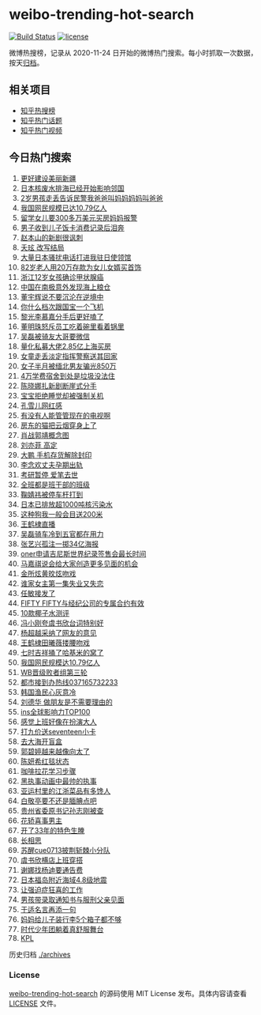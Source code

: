 # weibo-trending-hot-search

[![Build Status](https://github.com/justjavac/weibo-trending-hot-search/workflows/ci/badge.svg?branch=master)](https://github.com/justjavac/weibo-trending-hot-search/actions)
[![license](https://img.shields.io/github/license/justjavac/weibo-trending-hot-search)](https://github.com/justjavac/weibo-trending-hot-search/blob/master/LICENSE)

微博热搜榜，记录从 2020-11-24 日开始的微博热门搜索。每小时抓取一次数据，按天[归档](./archives)。

## 相关项目

- [知乎热搜榜](https://github.com/justjavac/zhihu-trending-top-search)
- [知乎热门话题](https://github.com/justjavac/zhihu-trending-hot-questions)
- [知乎热门视频](https://github.com/justjavac/zhihu-trending-hot-video)

## 今日热门搜索

<!-- BEGIN -->
<!-- 最后更新时间 Tue Aug 29 2023 07:06:44 GMT+0800 (China Standard Time) -->

1. [更好建设美丽新疆](https://s.weibo.com//weibo?q=%23%E6%9B%B4%E5%A5%BD%E5%BB%BA%E8%AE%BE%E7%BE%8E%E4%B8%BD%E6%96%B0%E7%96%86%23&Refer=new_time)
1. [日本核废水排海已经开始影响邻国](https://s.weibo.com//weibo?q=%23%E6%97%A5%E6%9C%AC%E6%A0%B8%E5%BA%9F%E6%B0%B4%E6%8E%92%E6%B5%B7%E5%B7%B2%E7%BB%8F%E5%BC%80%E5%A7%8B%E5%BD%B1%E5%93%8D%E9%82%BB%E5%9B%BD%23&t=31&band_rank=21&Refer=top)
1. [2岁男孩走丢告诉民警我爸爸叫妈妈妈妈叫爸爸](https://s.weibo.com//weibo?q=%232%E5%B2%81%E7%94%B7%E5%AD%A9%E8%B5%B0%E4%B8%A2%E5%91%8A%E8%AF%89%E6%B0%91%E8%AD%A6%E6%88%91%E7%88%B8%E7%88%B8%E5%8F%AB%E5%A6%88%E5%A6%88%E5%A6%88%E5%A6%88%E5%8F%AB%E7%88%B8%E7%88%B8%23&t=31&band_rank=6&Refer=top)
1. [我国网民规模已达10.79亿人](https://s.weibo.com//weibo?q=%23%E6%88%91%E5%9B%BD%E7%BD%91%E6%B0%91%E8%A7%84%E6%A8%A1%E5%B7%B2%E8%BE%BE10.79%E4%BA%BF%E4%BA%BA%23&t=31&band_rank=3&Refer=top)
1. [留学女儿要300多万美元买房妈妈报警](https://s.weibo.com//weibo?q=%23%E7%95%99%E5%AD%A6%E5%A5%B3%E5%84%BF%E8%A6%81300%E5%A4%9A%E4%B8%87%E7%BE%8E%E5%85%83%E4%B9%B0%E6%88%BF%E5%A6%88%E5%A6%88%E6%8A%A5%E8%AD%A6%23&t=31&band_rank=1&Refer=top)
1. [男子收到儿子饭卡消费记录后泪奔](https://s.weibo.com//weibo?q=%23%E7%94%B7%E5%AD%90%E6%94%B6%E5%88%B0%E5%84%BF%E5%AD%90%E9%A5%AD%E5%8D%A1%E6%B6%88%E8%B4%B9%E8%AE%B0%E5%BD%95%E5%90%8E%E6%B3%AA%E5%A5%94%23&t=31&band_rank=14&Refer=top)
1. [赵本山的新剧很讽刺](https://s.weibo.com//weibo?q=%23%E8%B5%B5%E6%9C%AC%E5%B1%B1%E7%9A%84%E6%96%B0%E5%89%A7%E5%BE%88%E8%AE%BD%E5%88%BA%23&t=31&band_rank=18&Refer=top)
1. [夭玹 改写结局](https://s.weibo.com//weibo?q=%E5%A4%AD%E7%8E%B9%20%E6%94%B9%E5%86%99%E7%BB%93%E5%B1%80&t=31&band_rank=2&Refer=top)
1. [大量日本骚扰电话打进我驻日使领馆](https://s.weibo.com//weibo?q=%23%E5%A4%A7%E9%87%8F%E6%97%A5%E6%9C%AC%E9%AA%9A%E6%89%B0%E7%94%B5%E8%AF%9D%E6%89%93%E8%BF%9B%E6%88%91%E9%A9%BB%E6%97%A5%E4%BD%BF%E9%A2%86%E9%A6%86%23&t=31&band_rank=4&Refer=top)
1. [82岁老人用20万存款为女儿女婿买首饰](https://s.weibo.com//weibo?q=%2382%E5%B2%81%E8%80%81%E4%BA%BA%E7%94%A820%E4%B8%87%E5%AD%98%E6%AC%BE%E4%B8%BA%E5%A5%B3%E5%84%BF%E5%A5%B3%E5%A9%BF%E4%B9%B0%E9%A6%96%E9%A5%B0%23&t=31&band_rank=10&Refer=top)
1. [浙江12岁女孩确诊甲状腺癌](https://s.weibo.com//weibo?q=%23%E6%B5%99%E6%B1%9F12%E5%B2%81%E5%A5%B3%E5%AD%A9%E7%A1%AE%E8%AF%8A%E7%94%B2%E7%8A%B6%E8%85%BA%E7%99%8C%23&t=31&band_rank=17&Refer=top)
1. [中国在南极意外发现海上粮仓](https://s.weibo.com//weibo?q=%23%E4%B8%AD%E5%9B%BD%E5%9C%A8%E5%8D%97%E6%9E%81%E6%84%8F%E5%A4%96%E5%8F%91%E7%8E%B0%E6%B5%B7%E4%B8%8A%E7%B2%AE%E4%BB%93%23&t=31&band_rank=16&Refer=top)
1. [董宇辉说不要沉沦在逆境中](https://s.weibo.com//weibo?q=%E8%91%A3%E5%AE%87%E8%BE%89%E8%AF%B4%E4%B8%8D%E8%A6%81%E6%B2%89%E6%B2%A6%E5%9C%A8%E9%80%86%E5%A2%83%E4%B8%AD&t=31&band_rank=49&Refer=top)
1. [你什么档次跟国宝一个飞机](https://s.weibo.com//weibo?q=%23%E4%BD%A0%E4%BB%80%E4%B9%88%E6%A1%A3%E6%AC%A1%E8%B7%9F%E5%9B%BD%E5%AE%9D%E4%B8%80%E4%B8%AA%E9%A3%9E%E6%9C%BA%23&t=31&band_rank=7&Refer=top)
1. [黎光李慕嘉分手后更好嗑了](https://s.weibo.com//weibo?q=%23%E9%BB%8E%E5%85%89%E6%9D%8E%E6%85%95%E5%98%89%E5%88%86%E6%89%8B%E5%90%8E%E6%9B%B4%E5%A5%BD%E5%97%91%E4%BA%86%23&t=31&band_rank=12&Refer=top)
1. [董明珠怒斥员工吃着碗里看着锅里](https://s.weibo.com//weibo?q=%23%E8%91%A3%E6%98%8E%E7%8F%A0%E6%80%92%E6%96%A5%E5%91%98%E5%B7%A5%E5%90%83%E7%9D%80%E7%A2%97%E9%87%8C%E7%9C%8B%E7%9D%80%E9%94%85%E9%87%8C%23&t=31&band_rank=36&Refer=top)
1. [吴磊被骑友大哥要微信](https://s.weibo.com//weibo?q=%23%E5%90%B4%E7%A3%8A%E8%A2%AB%E9%AA%91%E5%8F%8B%E5%A4%A7%E5%93%A5%E8%A6%81%E5%BE%AE%E4%BF%A1%23&t=31&band_rank=11&Refer=top)
1. [量化私募大佬2.85亿上海买房](https://s.weibo.com//weibo?q=%23%E9%87%8F%E5%8C%96%E7%A7%81%E5%8B%9F%E5%A4%A7%E4%BD%AC2.85%E4%BA%BF%E4%B8%8A%E6%B5%B7%E4%B9%B0%E6%88%BF%23&t=31&band_rank=32&Refer=top)
1. [女童走丢淡定指挥警察送其回家](https://s.weibo.com//weibo?q=%23%E5%A5%B3%E7%AB%A5%E8%B5%B0%E4%B8%A2%E6%B7%A1%E5%AE%9A%E6%8C%87%E6%8C%A5%E8%AD%A6%E5%AF%9F%E9%80%81%E5%85%B6%E5%9B%9E%E5%AE%B6%23&t=31&band_rank=42&Refer=top)
1. [女子半月被缅北男友骗光850万](https://s.weibo.com//weibo?q=%23%E5%A5%B3%E5%AD%90%E5%8D%8A%E6%9C%88%E8%A2%AB%E7%BC%85%E5%8C%97%E7%94%B7%E5%8F%8B%E9%AA%97%E5%85%89850%E4%B8%87%23&t=31&band_rank=35&Refer=top)
1. [4万学费宿舍到处是垃圾没法住](https://s.weibo.com//weibo?q=%234%E4%B8%87%E5%AD%A6%E8%B4%B9%E5%AE%BF%E8%88%8D%E5%88%B0%E5%A4%84%E6%98%AF%E5%9E%83%E5%9C%BE%E6%B2%A1%E6%B3%95%E4%BD%8F%23&t=31&band_rank=38&Refer=top)
1. [陈晓娜扎新剧断崖式分手](https://s.weibo.com//weibo?q=%23%E9%99%88%E6%99%93%E5%A8%9C%E6%89%8E%E6%96%B0%E5%89%A7%E6%96%AD%E5%B4%96%E5%BC%8F%E5%88%86%E6%89%8B%23&t=31&band_rank=21&Refer=top)
1. [宝宝拒绝睡觉却被强制关机](https://s.weibo.com//weibo?q=%E5%AE%9D%E5%AE%9D%E6%8B%92%E7%BB%9D%E7%9D%A1%E8%A7%89%E5%8D%B4%E8%A2%AB%E5%BC%BA%E5%88%B6%E5%85%B3%E6%9C%BA&t=31&band_rank=28&Refer=top)
1. [孔雪儿网红感](https://s.weibo.com//weibo?q=%23%E5%AD%94%E9%9B%AA%E5%84%BF%E7%BD%91%E7%BA%A2%E6%84%9F%23&t=31&band_rank=22&Refer=top)
1. [有没有人能管管现在的电视啊](https://s.weibo.com//weibo?q=%E6%9C%89%E6%B2%A1%E6%9C%89%E4%BA%BA%E8%83%BD%E7%AE%A1%E7%AE%A1%E7%8E%B0%E5%9C%A8%E7%9A%84%E7%94%B5%E8%A7%86%E5%95%8A&t=31&band_rank=36&Refer=top)
1. [房东的猫把云烟穿身上了](https://s.weibo.com//weibo?q=%23%E6%88%BF%E4%B8%9C%E7%9A%84%E7%8C%AB%E6%8A%8A%E4%BA%91%E7%83%9F%E7%A9%BF%E8%BA%AB%E4%B8%8A%E4%BA%86%23&t=31&band_rank=29&Refer=top)
1. [肖战郭靖概念图](https://s.weibo.com//weibo?q=%23%E8%82%96%E6%88%98%E9%83%AD%E9%9D%96%E6%A6%82%E5%BF%B5%E5%9B%BE%23&t=31&band_rank=12&Refer=top)
1. [刘亦菲 高定](https://s.weibo.com//weibo?q=%E5%88%98%E4%BA%A6%E8%8F%B2%20%E9%AB%98%E5%AE%9A&t=31&band_rank=5&Refer=top)
1. [大鹏 手机存货解除封印](https://s.weibo.com//weibo?q=%E5%A4%A7%E9%B9%8F%20%E6%89%8B%E6%9C%BA%E5%AD%98%E8%B4%A7%E8%A7%A3%E9%99%A4%E5%B0%81%E5%8D%B0&t=31&band_rank=33&Refer=top)
1. [李念欢丈夫孕期出轨](https://s.weibo.com//weibo?q=%23%E6%9D%8E%E5%BF%B5%E6%AC%A2%E4%B8%88%E5%A4%AB%E5%AD%95%E6%9C%9F%E5%87%BA%E8%BD%A8%23&t=31&band_rank=41&Refer=top)
1. [考研暂停 爱笔去世](https://s.weibo.com//weibo?q=%E8%80%83%E7%A0%94%E6%9A%82%E5%81%9C%20%E7%88%B1%E7%AC%94%E5%8E%BB%E4%B8%96&t=31&band_rank=24&Refer=top)
1. [全班都是班干部的班级](https://s.weibo.com//weibo?q=%E5%85%A8%E7%8F%AD%E9%83%BD%E6%98%AF%E7%8F%AD%E5%B9%B2%E9%83%A8%E7%9A%84%E7%8F%AD%E7%BA%A7&t=31&band_rank=31&Refer=top)
1. [鞠婧祎被停车杆打到](https://s.weibo.com//weibo?q=%23%E9%9E%A0%E5%A9%A7%E7%A5%8E%E8%A2%AB%E5%81%9C%E8%BD%A6%E6%9D%86%E6%89%93%E5%88%B0%23&t=31&band_rank=8&Refer=top)
1. [日本已排放超1000吨核污染水](https://s.weibo.com//weibo?q=%23%E6%97%A5%E6%9C%AC%E5%B7%B2%E6%8E%92%E6%94%BE%E8%B6%851000%E5%90%A8%E6%A0%B8%E6%B1%A1%E6%9F%93%E6%B0%B4%23&t=31&band_rank=13&Refer=top)
1. [这种狗我一般会目送200米](https://s.weibo.com//weibo?q=%E8%BF%99%E7%A7%8D%E7%8B%97%E6%88%91%E4%B8%80%E8%88%AC%E4%BC%9A%E7%9B%AE%E9%80%81200%E7%B1%B3&t=31&band_rank=33&Refer=top)
1. [王鹤棣直播](https://s.weibo.com//weibo?q=%E7%8E%8B%E9%B9%A4%E6%A3%A3%E7%9B%B4%E6%92%AD&t=31&band_rank=34&Refer=top)
1. [吴磊骑车冷到五官都在用力](https://s.weibo.com//weibo?q=%23%E5%90%B4%E7%A3%8A%E9%AA%91%E8%BD%A6%E5%86%B7%E5%88%B0%E4%BA%94%E5%AE%98%E9%83%BD%E5%9C%A8%E7%94%A8%E5%8A%9B%23&t=31&band_rank=43&Refer=top)
1. [张艺兴孤注一掷34亿海报](https://s.weibo.com//weibo?q=%23%E5%BC%A0%E8%89%BA%E5%85%B4%E5%AD%A4%E6%B3%A8%E4%B8%80%E6%8E%B734%E4%BA%BF%E6%B5%B7%E6%8A%A5%23&t=31&band_rank=27&Refer=top)
1. [oner申请吉尼斯世界纪录签售会最长时间](https://s.weibo.com//weibo?q=%23oner%E7%94%B3%E8%AF%B7%E5%90%89%E5%B0%BC%E6%96%AF%E4%B8%96%E7%95%8C%E7%BA%AA%E5%BD%95%E7%AD%BE%E5%94%AE%E4%BC%9A%E6%9C%80%E9%95%BF%E6%97%B6%E9%97%B4%23&t=31&band_rank=25&Refer=top)
1. [马嘉祺说会给大家创造更多见面的机会](https://s.weibo.com//weibo?q=%E9%A9%AC%E5%98%89%E7%A5%BA%E8%AF%B4%E4%BC%9A%E7%BB%99%E5%A4%A7%E5%AE%B6%E5%88%9B%E9%80%A0%E6%9B%B4%E5%A4%9A%E8%A7%81%E9%9D%A2%E7%9A%84%E6%9C%BA%E4%BC%9A&t=31&band_rank=10&Refer=top)
1. [金所炫黄旼炫吻戏](https://s.weibo.com//weibo?q=%23%E9%87%91%E6%89%80%E7%82%AB%E9%BB%84%E6%97%BC%E7%82%AB%E5%90%BB%E6%88%8F%23&t=31&band_rank=9&Refer=top)
1. [谁家女主第一集失业又失恋](https://s.weibo.com//weibo?q=%23%E8%B0%81%E5%AE%B6%E5%A5%B3%E4%B8%BB%E7%AC%AC%E4%B8%80%E9%9B%86%E5%A4%B1%E4%B8%9A%E5%8F%88%E5%A4%B1%E6%81%8B%23&t=31&band_rank=26&Refer=top)
1. [任敏接发了](https://s.weibo.com//weibo?q=%23%E4%BB%BB%E6%95%8F%E6%8E%A5%E5%8F%91%E4%BA%86%23&t=31&band_rank=23&Refer=top)
1. [FIFTY FIFTY与经纪公司的专属合约有效](https://s.weibo.com//weibo?q=FIFTY%20FIFTY%E4%B8%8E%E7%BB%8F%E7%BA%AA%E5%85%AC%E5%8F%B8%E7%9A%84%E4%B8%93%E5%B1%9E%E5%90%88%E7%BA%A6%E6%9C%89%E6%95%88&t=31&band_rank=32&Refer=top)
1. [10款椰子水测评](https://s.weibo.com//weibo?q=10%E6%AC%BE%E6%A4%B0%E5%AD%90%E6%B0%B4%E6%B5%8B%E8%AF%84&t=31&band_rank=50&Refer=top)
1. [冯小刚夸虞书欣台词特别好](https://s.weibo.com//weibo?q=%23%E5%86%AF%E5%B0%8F%E5%88%9A%E5%A4%B8%E8%99%9E%E4%B9%A6%E6%AC%A3%E5%8F%B0%E8%AF%8D%E7%89%B9%E5%88%AB%E5%A5%BD%23&t=31&band_rank=47&Refer=top)
1. [杨超越采纳了网友的意见](https://s.weibo.com//weibo?q=%23%E6%9D%A8%E8%B6%85%E8%B6%8A%E9%87%87%E7%BA%B3%E4%BA%86%E7%BD%91%E5%8F%8B%E7%9A%84%E6%84%8F%E8%A7%81%23&t=31&band_rank=22&Refer=top)
1. [王鹤棣田曦薇搂腰吻戏](https://s.weibo.com//weibo?q=%23%E7%8E%8B%E9%B9%A4%E6%A3%A3%E7%94%B0%E6%9B%A6%E8%96%87%E6%90%82%E8%85%B0%E5%90%BB%E6%88%8F%23&t=31&band_rank=31&Refer=top)
1. [七时吉祥捅了哈基米的窝了](https://s.weibo.com//weibo?q=%23%E4%B8%83%E6%97%B6%E5%90%89%E7%A5%A5%E6%8D%85%E4%BA%86%E5%93%88%E5%9F%BA%E7%B1%B3%E7%9A%84%E7%AA%9D%E4%BA%86%23&t=31&band_rank=48&Refer=top)
1. [我国网民规模达10.79亿人](https://s.weibo.com//weibo?q=%23%E6%88%91%E5%9B%BD%E7%BD%91%E6%B0%91%E8%A7%84%E6%A8%A1%E8%BE%BE10.79%E4%BA%BF%E4%BA%BA%23&t=31&band_rank=45&Refer=top)
1. [WB晋级败者组第三轮](https://s.weibo.com//weibo?q=%23WB%E6%99%8B%E7%BA%A7%E8%B4%A5%E8%80%85%E7%BB%84%E7%AC%AC%E4%B8%89%E8%BD%AE%23&t=31&band_rank=49&Refer=top)
1. [都市接到办热线037165732233](https://s.weibo.com//weibo?q=%23%E9%83%BD%E5%B8%82%E6%8E%A5%E5%88%B0%E5%8A%9E%E7%83%AD%E7%BA%BF037165732233%23&t=31&band_rank=46&Refer=top)
1. [韩国渔民心灰意冷](https://s.weibo.com//weibo?q=%23%E9%9F%A9%E5%9B%BD%E6%B8%94%E6%B0%91%E5%BF%83%E7%81%B0%E6%84%8F%E5%86%B7%23&t=31&band_rank=50&Refer=top)
1. [刘德华 做朋友是不需要理由的](https://s.weibo.com//weibo?q=%E5%88%98%E5%BE%B7%E5%8D%8E%20%E5%81%9A%E6%9C%8B%E5%8F%8B%E6%98%AF%E4%B8%8D%E9%9C%80%E8%A6%81%E7%90%86%E7%94%B1%E7%9A%84&t=31&band_rank=41&Refer=top)
1. [ins全球影响力TOP100](https://s.weibo.com//weibo?q=ins%E5%85%A8%E7%90%83%E5%BD%B1%E5%93%8D%E5%8A%9BTOP100&t=31&band_rank=34&Refer=top)
1. [感觉上班好像在扮演大人](https://s.weibo.com//weibo?q=%E6%84%9F%E8%A7%89%E4%B8%8A%E7%8F%AD%E5%A5%BD%E5%83%8F%E5%9C%A8%E6%89%AE%E6%BC%94%E5%A4%A7%E4%BA%BA&t=31&band_rank=48&Refer=top)
1. [打九价送seventeen小卡](https://s.weibo.com//weibo?q=%E6%89%93%E4%B9%9D%E4%BB%B7%E9%80%81seventeen%E5%B0%8F%E5%8D%A1&t=31&band_rank=27&Refer=top)
1. [去大海开盲盒](https://s.weibo.com//weibo?q=%E5%8E%BB%E5%A4%A7%E6%B5%B7%E5%BC%80%E7%9B%B2%E7%9B%92&t=31&band_rank=44&Refer=top)
1. [郭碧婷越来越像向太了](https://s.weibo.com//weibo?q=%23%E9%83%AD%E7%A2%A7%E5%A9%B7%E8%B6%8A%E6%9D%A5%E8%B6%8A%E5%83%8F%E5%90%91%E5%A4%AA%E4%BA%86%23&t=31&band_rank=44&Refer=top)
1. [陈妍希红毯状态](https://s.weibo.com//weibo?q=%23%E9%99%88%E5%A6%8D%E5%B8%8C%E7%BA%A2%E6%AF%AF%E7%8A%B6%E6%80%81%23&t=31&band_rank=37&Refer=top)
1. [咖啡拉花学习步骤](https://s.weibo.com//weibo?q=%E5%92%96%E5%95%A1%E6%8B%89%E8%8A%B1%E5%AD%A6%E4%B9%A0%E6%AD%A5%E9%AA%A4&t=31&band_rank=49&Refer=top)
1. [黑执事动画中最帅的执事](https://s.weibo.com//weibo?q=%23%E9%BB%91%E6%89%A7%E4%BA%8B%E5%8A%A8%E7%94%BB%E4%B8%AD%E6%9C%80%E5%B8%85%E7%9A%84%E6%89%A7%E4%BA%8B%23&t=31&band_rank=40&Refer=top)
1. [亚运村里的江浙菜品有多馋人](https://s.weibo.com//weibo?q=%23%E4%BA%9A%E8%BF%90%E6%9D%91%E9%87%8C%E7%9A%84%E6%B1%9F%E6%B5%99%E8%8F%9C%E5%93%81%E6%9C%89%E5%A4%9A%E9%A6%8B%E4%BA%BA%23&t=31&band_rank=3&Refer=top)
1. [白敬亭要不还是腼腆点吧](https://s.weibo.com//weibo?q=%23%E7%99%BD%E6%95%AC%E4%BA%AD%E8%A6%81%E4%B8%8D%E8%BF%98%E6%98%AF%E8%85%BC%E8%85%86%E7%82%B9%E5%90%A7%23&t=31&band_rank=32&Refer=top)
1. [贵州省委原书记孙志刚被查](https://s.weibo.com//weibo?q=%23%E8%B4%B5%E5%B7%9E%E7%9C%81%E5%A7%94%E5%8E%9F%E4%B9%A6%E8%AE%B0%E5%AD%99%E5%BF%97%E5%88%9A%E8%A2%AB%E6%9F%A5%23&t=31&band_rank=40&Refer=top)
1. [花轿喜事男主](https://s.weibo.com//weibo?q=%23%E8%8A%B1%E8%BD%BF%E5%96%9C%E4%BA%8B%E7%94%B7%E4%B8%BB%23&t=31&band_rank=45&Refer=top)
1. [开了33年的特色生腌](https://s.weibo.com//weibo?q=%E5%BC%80%E4%BA%8633%E5%B9%B4%E7%9A%84%E7%89%B9%E8%89%B2%E7%94%9F%E8%85%8C&t=31&band_rank=48&Refer=top)
1. [长相思](https://s.weibo.com//weibo?q=%E9%95%BF%E7%9B%B8%E6%80%9D&t=31&band_rank=19&Refer=top)
1. [苏醒cue0713披荆斩棘小分队](https://s.weibo.com//weibo?q=%23%E8%8B%8F%E9%86%92cue0713%E6%8A%AB%E8%8D%86%E6%96%A9%E6%A3%98%E5%B0%8F%E5%88%86%E9%98%9F%23&t=31&band_rank=33&Refer=top)
1. [虞书欣横店上班穿搭](https://s.weibo.com//weibo?q=%23%E8%99%9E%E4%B9%A6%E6%AC%A3%E6%A8%AA%E5%BA%97%E4%B8%8A%E7%8F%AD%E7%A9%BF%E6%90%AD%23&t=31&band_rank=39&Refer=top)
1. [谢娜找杨迪要通告费](https://s.weibo.com//weibo?q=%23%E8%B0%A2%E5%A8%9C%E6%89%BE%E6%9D%A8%E8%BF%AA%E8%A6%81%E9%80%9A%E5%91%8A%E8%B4%B9%23&t=31&band_rank=30&Refer=top)
1. [日本福岛附近海域4.8级地震](https://s.weibo.com//weibo?q=%23%E6%97%A5%E6%9C%AC%E7%A6%8F%E5%B2%9B%E9%99%84%E8%BF%91%E6%B5%B7%E5%9F%9F4.8%E7%BA%A7%E5%9C%B0%E9%9C%87%23&t=31&band_rank=15&Refer=top)
1. [让强迫症狂喜的工作](https://s.weibo.com//weibo?q=%E8%AE%A9%E5%BC%BA%E8%BF%AB%E7%97%87%E7%8B%82%E5%96%9C%E7%9A%84%E5%B7%A5%E4%BD%9C&t=31&band_rank=48&Refer=top)
1. [男孩带录取通知书与服刑父亲见面](https://s.weibo.com//weibo?q=%23%E7%94%B7%E5%AD%A9%E5%B8%A6%E5%BD%95%E5%8F%96%E9%80%9A%E7%9F%A5%E4%B9%A6%E4%B8%8E%E6%9C%8D%E5%88%91%E7%88%B6%E4%BA%B2%E8%A7%81%E9%9D%A2%23&t=31&band_rank=20&Refer=top)
1. [于适名言再添一句](https://s.weibo.com//weibo?q=%E4%BA%8E%E9%80%82%E5%90%8D%E8%A8%80%E5%86%8D%E6%B7%BB%E4%B8%80%E5%8F%A5&t=31&band_rank=37&Refer=top)
1. [妈妈给儿子装行李5个箱子都不够](https://s.weibo.com//weibo?q=%23%E5%A6%88%E5%A6%88%E7%BB%99%E5%84%BF%E5%AD%90%E8%A3%85%E8%A1%8C%E6%9D%8E5%E4%B8%AA%E7%AE%B1%E5%AD%90%E9%83%BD%E4%B8%8D%E5%A4%9F%23&t=31&band_rank=41&Refer=top)
1. [时代少年团躺着真舒服舞台](https://s.weibo.com//weibo?q=%23%E6%97%B6%E4%BB%A3%E5%B0%91%E5%B9%B4%E5%9B%A2%E8%BA%BA%E7%9D%80%E7%9C%9F%E8%88%92%E6%9C%8D%E8%88%9E%E5%8F%B0%23&t=31&band_rank=46&Refer=top)
1. [KPL](https://s.weibo.com//weibo?q=KPL&t=31&band_rank=50&Refer=top)

<!-- END -->

历史归档 [./archives](./archives)

### License

[weibo-trending-hot-search](https://github.com/justjavac/weibo-trending-hot-search) 的源码使用 MIT License
发布。具体内容请查看 [LICENSE](./LICENSE) 文件。
